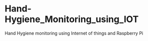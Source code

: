 # Hand-Hygiene_Monitoring_using_IOT
Hand Hygiene monitoring using Internet of things and Raspberry Pi

